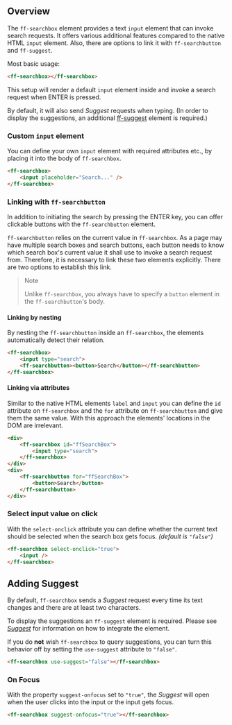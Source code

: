 ## Overview

The `ff-searchbox` element provides a text `input` element that can invoke search requests.
It offers various additional features compared to the native HTML `input` element.
Also, there are options to link it with `ff-searchbutton` and `ff-suggest`.

Most basic usage:

```html
<ff-searchbox></ff-searchbox>
```

This setup will render a default `input` element inside and invoke a search request when ENTER is pressed.

By default, it will also send _Suggest_ requests when typing.
(In order to display the suggestions, an additional [ff-suggest](/api/5.x/ff-suggest) element is required.)


### Custom `input` element

You can define your own `input` element with required attributes etc., by placing it into the body of `ff-searchbox`.

```html
<ff-searchbox>
    <input placeholder="Search..." />
</ff-searchbox>
```


### Linking with `ff-searchbutton`

In addition to initiating the search by pressing the ENTER key, you can offer clickable buttons with the `ff-searchbutton` element.

`ff-searchbutton` relies on the current value in `ff-searchbox`.
As a page may have multiple search boxes and search buttons, each button needs to know which search box's current value it shall use to invoke a search request from.
Therefore, it is necessary to link these two elements explicitly.
There are two options to establish this link.

> Note
>
> Unlike `ff-searchbox`, you always have to specify a `button` element in the `ff-searchbutton`'s body.


#### Linking by nesting

By nesting the `ff-searchbutton` inside an `ff-searchbox`, the elements automatically detect their relation.

```html
<ff-searchbox>
    <input type="search">
    <ff-searchbutton><button>Search</button></ff-searchbutton>
</ff-searchbox>
```


#### Linking via attributes

Similar to the native HTML elements `label` and `input` you can define the `id` attribute on `ff-searchbox` and the `for` attribute on `ff-searchbutton` and give them the same value.
With this approach the elements' locations in the DOM are irrelevant.

```html
<div>
    <ff-searchbox id="ffSearchBox">
        <input type="search">
    </ff-searchbox>
</div>
<div>
    <ff-searchbutton for="ffSearchBox">
        <button>Search</button>
    </ff-searchbutton>
</div>
```


### Select input value on click

With the `select-onclick` attribute you can define whether the current text should be selected when the search box gets focus.
*(default is `"false"`)*

```html
<ff-searchbox select-onclick="true">
    <input />
</ff-searchbox>
```


## Adding Suggest

By default, `ff-searchbox` sends a _Suggest_ request every time its text changes and there are at least two characters.

To display the suggestions an `ff-suggest` element is required.
Please see [_Suggest_](/api/5.x/ff-suggest) for information on how to integrate the element.

If you do **not** wish `ff-searchbox` to query suggestions, you can turn this behavior off by setting the `use-suggest` attribute to `"false"`.

```html
<ff-searchbox use-suggest="false"></ff-searchbox>
```


### On Focus

With the property `suggest-onfocus` set to `"true"`, the _Suggest_ will open when the user clicks into the input or the input gets focus.

```html
<ff-searchbox suggest-onfocus="true"></ff-searchbox>
```
